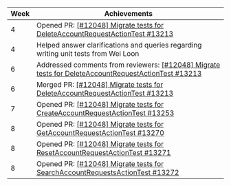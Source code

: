 | Week | Achievements                                                                                                                                             |
| ---- | -------------------------------------------------------------------------------------------------------------------------------------------------------- |
| 4    | Opened PR: [[#12048] Migrate tests for DeleteAccountRequestActionTest #13213](https://github.com/TEAMMATES/teammates/pull/13213)                         |
| 4    | Helped answer clarifications and queries regarding writing unit tests from Wei Loon                                                                      |
| 6    | Addressed comments from reviewers: [[#12048] Migrate tests for DeleteAccountRequestActionTest #13213](https://github.com/TEAMMATES/teammates/pull/13213) |
| 6    | Merged PR: [[#12048] Migrate tests for DeleteAccountRequestActionTest #13213](https://github.com/TEAMMATES/teammates/pull/13213)                         |
| 7    | Opened PR: [[#12048] Migrate tests for CreateAccountRequestActionTest #13253](https://github.com/TEAMMATES/teammates/pull/13253)                         |
| 8    | Opened PR: [[#12048] Migrate tests for GetAccountRequestActionTest #13270](https://github.com/TEAMMATES/teammates/pull/13270)                            |
| 8    | Opened PR: [[#12048] Migrate tests for ResetAccountRequestActionTest #13271](https://github.com/TEAMMATES/teammates/pull/13271)                          |
| 8    | Opened PR: [[#12048] Migrate tests for SearchAccountRequestsActionTest #13272](https://github.com/TEAMMATES/teammates/pull/13272)                        |
